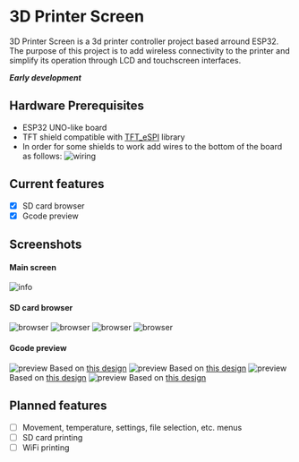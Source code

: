# 3D Printer Screen
3D Printer Screen is a 3d printer controller project based arround ESP32. The purpose of this project is to add wireless connectivity to the printer and simplify its operation through LCD and touchscreen interfaces.

**_Early development_**

## Hardware Prerequisites
- ESP32 UNO-like board
- TFT shield compatible with [TFT_eSPI](https://github.com/Bodmer/TFT_eSPI) library
- In order for some shields to work add wires to the bottom of the board as follows:
 ![wiring](/images/wiring.jpg)

## Current features
 - [x] SD card browser
 - [x] Gcode preview
 
## Screenshots
#### Main screen
![info](/images/screenshots/screenshot_2021_1_18_3_1_7.png)
#### SD card browser
![browser](/images/screenshots/screenshot_2021_1_15_23_4_5.png)
![browser](/images/screenshots/screenshot_2021_1_15_23_4_56.png)
![browser](/images/screenshots/screenshot_2021_1_15_23_4_27.png)
![browser](/images/screenshots/screenshot_2021_1_15_23_4_46.png)
#### Gcode preview
![preview](/images/screenshots/screenshot_2021_1_18_18_55_15.png) Based on [this design](https://www.thingiverse.com/thing:2508515)
![preview](/images/screenshots/screenshot_2021_1_15_23_5_20.png) Based on [this design](https://www.thingiverse.com/thing:2914080)
![preview](/images/screenshots/screenshot_2021_1_15_23_6_17.png) Based on [this design](https://www.thingiverse.com/thing:826836)
![preview](/images/screenshots/screenshot_2021_1_15_23_7_13.png) Based on [this design](https://www.thingiverse.com/thing:1657791)
 
## Planned features
 - [ ] Movement, temperature, settings, file selection, etc. menus
 - [ ] SD card printing
 - [ ] WiFi printing
